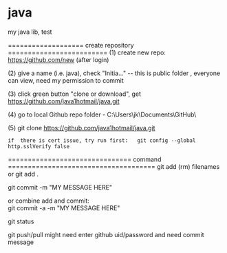# java
my java lib, test




=================== create repository =========================
(1) create new repo: https://github.com/new   (after login)

(2) give a name (i.e. java), check "Initia..."  --  this is public folder , everyone can view, need my permission to commit

(3) click green button "clone or download", get https://github.com/java1hotmail/java.git

(4) go to local Github repo folder -  C:\Users\jk\Documents\GitHub\

(5) git clone https://github.com/java1hotmail/java.git

	if  there is cert issue, try run first:   git config --global http.sslVerify false
	
=============================== command =====================================
git add (rm) filenames   or git add . 

git commit -m "MY MESSAGE HERE" 

or combine add and commit:  
git commit -a -m "MY MESSAGE HERE"

git status 

git push/pull   might need enter github uid/password   and need commit message
